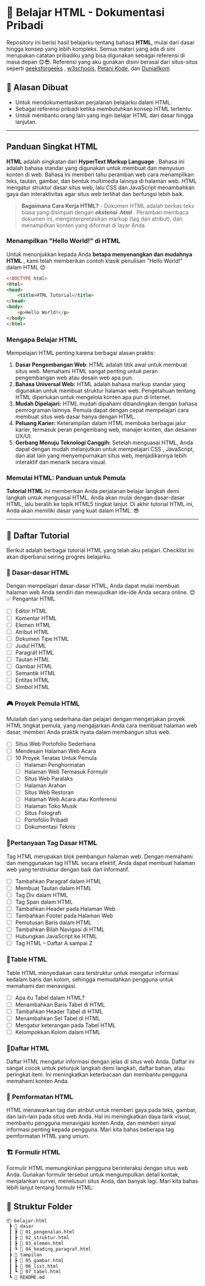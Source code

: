 # 🚀 Belajar HTML - Dokumentasi Pribadi  

Repository ini berisi hasil belajarku tentang bahasa **HTML**, mulai dari dasar hingga konsep yang lebih kompleks. Semua materi yang ada di sini merupakan catatan pribadiku yang bisa digunakan sebagai referensi di masa depan 😊😎. Referensi yang aku gunakan disini berasal dari situs-situs seperti [geeksforgeeks](https://www.geeksforgeeks.org/) , [w3schools](https://www.w3schools.com/), [Petani Kode](https://www.petanikode.com/), dan [DuniaIlkom](https://www.duniailkom.com/)

## 📌 Alasan Dibuat  
- Untuk mendokumentasikan perjalanan belajarku dalam HTML.  
- Sebagai referensi pribadi ketika membutuhkan konsep HTML tertentu.  
- Untuk membantu orang lain yang ingin belajar HTML dari dasar hingga lanjutan.  

---
## Panduan Singkat HTML
**HTML** adalah singkatan dari **HyperText Markup Language** . Bahasa ini adalah bahasa standar yang digunakan untuk membuat dan menyusun konten di web. Bahasa ini memberi tahu peramban web cara menampilkan teks, tautan, gambar, dan bentuk multimedia lainnya di halaman web. HTML mengatur struktur dasar situs web, lalu CSS dan JavaScript menambahkan gaya dan interaktivitas agar situs web terlihat dan berfungsi lebih baik.

> **Bagaimana Cara Kerja HTML?** - Dokumen HTML adalah berkas teks biasa yang disimpan dengan ***ekstensi .html*** . Peramban membaca dokumen ini, menginterpretasikan markup (tag dan atribut), dan menampilkan konten yang diformat di layar Anda.

### Menampilkan "Hello World!" di HTML
Untuk menunjukkan kepada Anda **betapa menyenangkan dan mudahnya HTML** , kami telah memberikan contoh klasik penulisan "Hello World!" dalam HTML 😊

```html
<!DOCTYPE html> 
<html> 
<head> 
	<title>HTML Tutorial</title> 
</head> 
<body> 
	<p>Hello World!</p> 
</body> 
</html>
```

### Mengapa Belajar HTML
Mempelajari HTML penting karena berbagai alasan praktis:

1. **Dasar Pengembangan Web**: HTML adalah titik awal untuk membuat situs web. Memahami HTML sangat penting untuk peran pengembangan web atau desain web apa pun.
2. **Bahasa Universal Web:** HTML adalah bahasa markup standar yang digunakan untuk membuat struktur halaman web. Pengetahuan tentang HTML diperlukan untuk mengelola konten apa pun di Internet.
3. **Mudah Dipelajari:** HTML mudah dipahami dibandingkan dengan bahasa pemrograman lainnya. Pemula dapat dengan cepat mempelajari cara membuat situs web dasar hanya dengan HTML.
4. **Peluang Karier:** Keterampilan dalam HTML membuka berbagai jalur karier, termasuk peran pengembang web, manajer konten, dan desainer UX/UI.
5. **Gerbang Menuju Teknologi Canggih:** Setelah menguasai HTML, Anda dapat dengan mudah melanjutkan untuk mempelajari CSS , JavaScript, dan alat lain yang menyempurnakan situs web, menjadikannya lebih interaktif dan menarik secara visual.

### Memulai HTML: Panduan untuk Pemula

**Tutorial HTML** ini memberikan Anda perjalanan belajar langkah demi langkah untuk menguasai HTML. Anda akan mulai dengan dasar-dasar HTML, lalu beralih ke topik HTML5 tingkat lanjut. Di akhir tutorial HTML ini, Anda akan memiliki dasar yang kuat dalam HTML. 😎

---
## 📖 Daftar Tutorial  
Berikut adalah berbagai tutorial HTML yang telah aku pelajari. Checklist ini akan diperbarui seiring progres belajarku.  

### 📢 **Dasar-dasar HTML**  
Dengan mempelajari dasar-dasar HTML, Anda dapat mulai membuat halaman web Anda sendiri dan mewujudkan ide-ide Anda secara online. 😊
✅ Pengantar HTML  
- [ ] Editor HTML 
- [ ] Komentar HTML
- [ ] Elemen HTML  
- [ ] Atribut HTML
- [ ] Dokumen Tipe HTML
- [ ] Judul HTML
- [ ] Paragraf HTML
- [ ] Tautan HTML
- [ ] Gambar HTML
- [ ] Semantik HTML
- [ ] Entitas HTML
- [ ] Simbol HTML

### 🎮 **Proyek Pemula HTML**
Mulailah dari yang sederhana dan pelajari dengan mengerjakan proyek HTML tingkat pemula, yang mengajarkan Anda cara membuat halaman web dasar, memberi Anda praktik nyata dalam membangun situs web.
- [ ] Situs Web Portofolio Sederhana
- [ ] Mendesain Halaman Web Acara
- [ ] 10 Proyek Teratas Untuk Pemula
	- [ ] Halaman Penghormatan
	- [ ] Halaman Web Termasuk Formulir
	- [ ] Situs Web Paralaks
	- [ ] Halaman Arahan
	- [ ] Situs Web Restoran
	- [ ] Halaman Web Acara atau Konferensi
	- [ ] Halaman Toko Musik
	- [ ] Situs Fotografi
	- [ ] Portofolio Pribadi
	- [ ] Dokumentasi Teknis

### 🤔**Pertanyaan Tag Dasar HTML**
Tag HTML merupakan blok pembangun halaman web. Dengan memahami dan menggunakan tag HTML secara efektif, Anda dapat membuat halaman web yang terstruktur dengan baik dan informatif.
- [ ] Tambahkan Paragraf dalam HTML
- [ ] Membuat Tautan dalam HTML
- [ ] Tag Div dalam HTML
- [ ] Tag Span dalam HTML
- [ ] Tambahkan Header pada Halaman Web
- [ ] Tambahkan Footer pada Halaman Web
- [ ] Pemutusan Baris dalam HTML
- [ ] Tambahkan Bilah Navigasi di HTML
- [ ] Hubungkan JavaScript ke HTML
- [ ] Tag HTML – Daftar A sampai Z

### 🏓**Table HTML**
Table HTML menyediakan cara terstruktur untuk mengatur informasi kedalam baris dan kolom, sehingga memudahkan pengguna untuk memahami dan menavigasi.
- [ ] Apa itu Tabel dalam HTML?  
- [ ] Menambahkan Baris Tabel di HTML  
- [ ] Tambahkan Header Tabel di HTML  
- [ ] Menambahkan Sel Tabel di HTML  
- [ ] Mengatur keterangan pada Tabel HTML  
- [ ] Kelompokkan Kolom dalam HTML  

### 📔**Daftar HTML**
Daftar HTML mengatur informasi dengan jelas di situs web Anda. Daftar ini sangat cocok untuk petunjuk langkah demi langkah, daftar bahan, atau peringkat item. Ini meningkatkan keterbacaan dan membantu pengguna memahami konten Anda.

### 🎨 **Pemformatan HTML**  
HTML menawarkan tag dan atribut untuk memberi gaya pada teks, gambar, dan lain-lain pada situs web Anda. Hal ini meningkatkan daya tarik visual, membantu pengguna menavigasi konten Anda, dan memberi sinyal informasi penting kepada pengguna. Mari kita bahas beberapa tag pemformatan HTML yang umum.

### 🏗 **Formulir HTML**  
Formulir HTML memungkinkan pengguna berinteraksi dengan situs web Anda. Gunakan formulir tersebut untuk mengumpulkan detail kontak, menjalankan survei, menelusuri situs Anda, dan banyak lagi. Mari kita bahas lebih lanjut tentang formulir HTML:

## 📂 Struktur Folder  
```bash
📦 belajar-html  
 ┣ 📂 dasar  
 ┃ ┣ 📜 01_pengenalan.html  
 ┃ ┣ 📜 02_struktur.html  
 ┃ ┣ 📜 03_elemen.html  
 ┃ ┗ 📜 04_heading_paragraf.html  
 ┣ 📂 tampilan  
 ┃ ┣ 📜 05_gambar.html  
 ┃ ┣ 📜 06_list.html  
 ┃ ┗ 📜 07_tabel.html  
 ┗ 📜 README.md  


